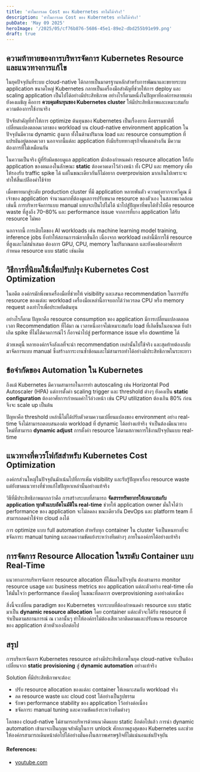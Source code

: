 ```yaml
---
title: 'ทำไมการลด Cost ของ Kubernetes ทำไม่ได้จริง!'
description: 'ทำไมการลด Cost ของ Kubernetes ทำไม่ได้จริง!'
pubDate: 'May 09 2025'
heroImage: '/2025/05/cf76b876-5686-45e1-89e2-dbd255b91e99.png'
draft: true
---
```


## ความท้าทายของการบริหารจัดการ Kubernetes Resource และแนวทางการแก้ไข

ในยุคปัจจุบันที่ระบบ cloud-native ได้กลายเป็นมาตรฐานหลักสำหรับการพัฒนาและขยายระบบ application ขนาดใหญ่ Kubernetes กลายเป็นเครื่องมือสำคัญที่ช่วยให้การ deploy และ scaling application เป็นไปได้อย่างมีประสิทธิภาพ อย่างไรก็ตามหนึ่งในปัญหาที่องค์กรหลายแห่งยังคงเผชิญ คือการ **ควบคุมต้นทุนของ Kubernetes cluster** ให้มีประสิทธิภาพและเหมาะสมกับความต้องการใช้งานจริง

ปัจจัยสำคัญที่ทำให้การ optimize ต้นทุนของ Kubernetes เป็นเรื่องยาก คือธรรมชาติที่เปลี่ยนแปลงตลอดเวลาของ workload บน cloud-native environment application ในปัจจุบันมีความ dynamic สูงมาก ทั้งในด้านปริมาณ load และ resource consumption ที่แปรผันอยู่ตลอดเวลา นอกจากนี้แต่ละ application ยังมีบริบททางธุรกิจที่แตกต่างกัน มีความต้องการที่ไม่เหมือนกัน

ในความเป็นจริง ผู้ที่รับผิดชอบดูแล application มักต้องกำหนดค่า resource allocation ให้กับ application ของตนเองในลักษณะ **static** ต้องคาดเดาไว้ล่วงหน้า ทั้ง CPU และ memory เพื่อให้รองรับ traffic spike ได้ แต่ในขณะเดียวกันก็ไม่อยาก overprovision มากเกินไปเพราะจะทำให้สิ้นเปลืองค่าใช้จ่าย

เมื่อขยายมาสู่ระดับ production cluster ที่มี application หลายพันตัว ความยุ่งยากจะทวีคูณ มีเจ้าของ application จำนวนมากที่ต้องดูแลการปรับขนาด resource ของตัวเอง ในสภาพแวดล้อมเช่นนี้ การบริหารจัดการแบบ manual แทบจะเป็นไปไม่ได้ นำไปสู่ปัญหาที่พบได้ทั่วไปคือ resource waste ที่สูงถึง 70–80% และ performance issue จากการที่บาง application ได้รับ resource ไม่พอ

นอกจากนี้ การเติบโตของ AI workloads เช่น machine learning model training, inference jobs ยิ่งทำให้สถานการณ์ยากขึ้นอีก เนื่องจาก workload เหล่านี้มีการใช้ resource ที่สูงและไม่สม่ำเสมอ ต้องการ GPU, CPU, memory ในปริมาณมาก และยังคงต้องอาศัยการกำหนด resource แบบ static เช่นเดิม

## วิธีการที่นิยมใช้เพื่อปรับปรุง Kubernetes Cost Optimization

ในอดีต องค์กรมักพึ่งพาเครื่องมือที่ช่วยให้ visibility และเสนอ recommendation ในการปรับ resource ของแต่ละ workload เครื่องมือเหล่านี้อาจบอกได้ว่าควรลด CPU หรือ memory request ลงเท่าไรเพื่อประหยัดต้นทุน

อย่างไรก็ตาม ปัญหาคือ resource consumption ของ application มีการเปลี่ยนแปลงตลอดเวลา Recommendation ที่ได้มา ณ เวลาหนึ่งอาจไม่เหมาะสมกับ load ที่เกิดขึ้นในอนาคต ยิ่งถ้าเกิด spike ที่ไม่ได้คาดการณ์ไว้ ก็อาจนำไปสู่ performance issue หรือ downtime ได้

ด้วยเหตุนี้ หลายองค์กรจึงลังเลที่จะนำ recommendation เหล่านั้นไปใช้จริง และสุดท้ายต้องกลับมาจัดการแบบ manual ซึ่งสร้างภาระงานซ้ำซ้อนและไม่สามารถทำได้อย่างมีประสิทธิภาพในระยะยาว

## ข้อจำกัดของ Automation ใน Kubernetes

ถึงแม้ Kubernetes มีความสามารถในการทำ autoscaling เช่น Horizontal Pod Autoscaler (HPA) แต่การตั้งค่า scaling trigger และ threshold ต่างๆ ยังคงเป็น **static configuration** ต้องอาศัยการกำหนดค่าไว้ล่วงหน้า เช่น CPU utilization ต้องเกิน 80% ก่อนจึงจะ scale up เป็นต้น

ปัญหาคือ threshold เหล่านี้ไม่ได้ปรับตัวตามความเปลี่ยนแปลงของ environment อย่าง real-time จึงไม่สามารถตอบสนองต่อ workload ที่ dynamic ได้อย่างแท้จริง จำเป็นต้องมีแนวทางใหม่ที่สามารถ **dynamic adjust** การตั้งค่า resource ได้ตามสภาพการใช้งานปัจจุบันแบบ real-time

## แนวทางที่ควรโฟกัสสำหรับ Kubernetes Cost Optimization

องค์กรส่วนใหญ่ในปัจจุบันมักเน้นไปที่การเพิ่ม visibility และรับรู้ปัญหาเรื่อง resource waste แต่ยังขาดแนวทางที่ช่วยแก้ไขปัญหาเหล่านั้นอย่างแท้จริง

วิธีที่มีประสิทธิภาพมากกว่าคือ การสร้างระบบที่สามารถ **จัดสรรทรัพยากรให้เหมาะสมกับ application ทุกตัวแบบอัตโนมัติใน real-time** ช่วยให้ application owner มั่นใจได้ว่า performance ของ application จะไม่ลดลง ขณะเดียวกัน DevOps และ platform team ก็สามารถลดค่าใช้จ่าย cloud ลงได้

การ optimize แบบ full automation สำหรับทุก container ใน cluster จึงเป็นหนทางที่จะขจัดภาระ manual tuning และลดความขัดแย้งระหว่างทีมต่างๆ ภายในองค์กรได้อย่างแท้จริง

## การจัดการ Resource Allocation ในระดับ Container แบบ Real-Time

แนวทางการบริหารจัดการ resource allocation ที่ได้ผลในปัจจุบัน ต้องสามารถ monitor resource usage และ business metrics ของ application แต่ละตัวอย่าง real-time เพื่อให้มั่นใจว่า performance ยังคงดีอยู่ ในขณะที่ลดการ overprovisioning ลงอย่างต่อเนื่อง

สิ่งนี้จะเปลี่ยน paradigm ของ Kubernetes จากระบบที่ต้องกำหนดค่า resource แบบ static มาเป็น **dynamic resource allocation** โดย container แต่ละตัวจะได้รับ resource ที่จำเป็นตามสถานการณ์ ณ เวลานั้นๆ ทำให้องค์กรไม่ต้องเสียเวลาติดตามและปรับขนาด resource ของ application ด้วยตัวเองอีกต่อไป

## สรุป

การบริหารจัดการ Kubernetes resource อย่างมีประสิทธิภาพในยุค cloud-native จำเป็นต้องเปลี่ยนจาก **static provisioning** สู่ **dynamic automation** อย่างแท้จริง

Solution ที่มีประสิทธิภาพจะต้อง:

- ปรับ resource allocation ของแต่ละ container ให้เหมาะสมกับ workload จริง
- ลด resource waste และ cloud cost ได้อย่างเป็นรูปธรรม
- รักษา performance stability ของ application ไว้อย่างต่อเนื่อง
- ขจัดภาระ manual tuning และความขัดแย้งระหว่างทีมต่างๆ

โลกของ cloud-native ไม่สามารถบริหารด้วยแนวคิดแบบ static อีกต่อไปแล้ว การนำ dynamic automation เข้ามาจะเป็นกุญแจสำคัญในการ unlock ศักยภาพสูงสุดของ Kubernetes และช่วยให้องค์กรสามารถเดินหน้าต่อไปได้อย่างมั่นคงในสภาพเศรษฐกิจที่ไม่แน่นอนเช่นปัจจุบัน

#### References:
- [youtube.com](https://www.youtube.com/watch?v=Gy_ECA90euE&t=309s)
